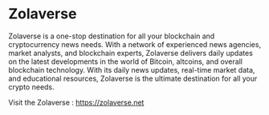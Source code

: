 # Zolaverse

Zolaverse is a one-stop destination for all your blockchain and cryptocurrency news 
needs. With a network of experienced news agencies, market analysts, and blockchain experts, 
Zolaverse delivers daily updates on the latest developments in the world of Bitcoin, altcoins, 
and overall blockchain technology. With its daily news updates, real-time market data, and 
educational resources, Zolaverse is the ultimate destination for all your crypto needs.

Visit the Zolaverse : https://zolaverse.net

